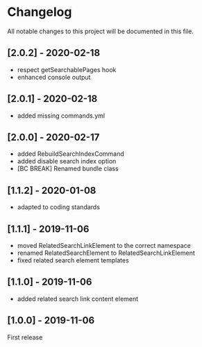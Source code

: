 # Changelog
All notable changes to this project will be documented in this file.

## [2.0.2] - 2020-02-18
* respect getSearchablePages hook
* enhanced console output

## [2.0.1] - 2020-02-18
* added missing commands.yml

## [2.0.0] - 2020-02-17
* added RebuildSearchIndexCommand
* added disable search index option
* [BC BREAK] Renamed bundle class

## [1.1.2] - 2020-01-08
* adapted to coding standards

## [1.1.1] - 2019-11-06

* moved RelatedSearchLinkElement to the correct namespace
* renamed RelatedSearchElement to RelatedSearchLinkElement
* fixed related search element templates

## [1.1.0] - 2019-11-06

* added related search link content element

## [1.0.0] - 2019-11-06

First release